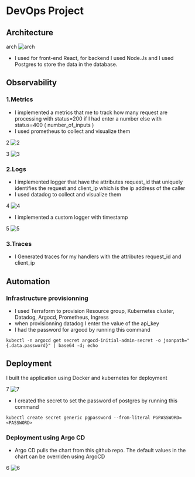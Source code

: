 # DevOps Project 

## Architecture 

arch
![arch](https://user-images.githubusercontent.com/61206375/212776152-d196bcf5-d335-4ddf-bb86-f19b3758f0a5.jpg)


* I used for front-end React, for backend I used Node.Js
and I used Postgres to store the data in the database.

## Observability

### 1.Metrics 

* I implemented a metrics that me to track how many request are processing with status=200 if I had enter a number else with status=400 ( number_of_inputs )
* I used prometheus to collect and visualize them 

2
![2](https://user-images.githubusercontent.com/61206375/212776042-c55fed1a-7dc7-424a-b6a3-69fd34bcf540.jpg)


3
![3](https://user-images.githubusercontent.com/61206375/212776190-902ea9b0-5aa1-4482-8681-02abcc6034b5.jpg)


### 2.Logs
* I implemented logger that have the attributes request_id that uniquely identifies the request and client_ip which is the ip address of
the caller
* I used datadog to collect and visualize them

4 
![4](https://user-images.githubusercontent.com/61206375/212776226-e82ac5a7-6103-4f68-9358-dabfdd245d9e.jpg)


* I implemented a custom logger with timestamp

5 
![5](https://user-images.githubusercontent.com/61206375/212776232-b4dba0d3-9440-40a1-85be-196a5a1781f8.jpg)

### 3.Traces 

* I Generated traces for my handlers with the attributes request_id and client_ip 

## Automation

### Infrastructure provisionning

* I used Terraform to provision Resource group, Kubernetes cluster, Datadog, Argocd, Prometheus, Ingress   
* when provisionning datadog I enter the value of the api_key 
* I had the password for argocd by running this command 
```
kubectl -n argocd get secret argocd-initial-admin-secret -o jsonpath="{.data.password}" | base64 -d; echo
```
## Deployment 

I built the application using Docker and kubernetes for deployment 

7
![7](https://user-images.githubusercontent.com/61206375/212776307-c1c893ee-3c7b-4115-94dd-48b06358d565.jpg) 

* I created the secret to set the password of postgres by running this command 
```
kubectl create secret generic pgpassword --from-literal PGPASSWORD=<PASSWORD> 
```
### Deployment using Argo CD

* Argo CD pulls the chart from this github repo. The default values in the chart can be overriden using ArgoCD

6 
![6](https://user-images.githubusercontent.com/61206375/212776239-f02e68bb-b93e-4b40-ad3a-2f3d5fb1e670.jpg)





